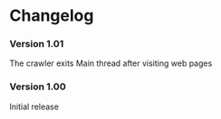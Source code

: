 # Changelog

### Version 1.01
The crawler exits Main thread after visiting web pages

### Version 1.00
Initial release
